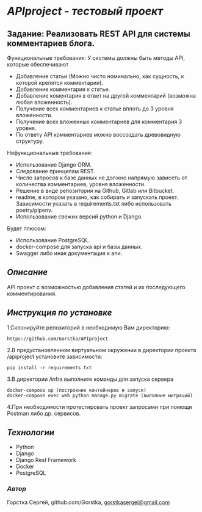 # _APIproject - тестовый проект_

## Задание: Реализовать REST API для системы комментариев блога.
Функциональные требования: У системы должны быть методы API, которые обеспечивают

- Добавление статьи (Можно чисто номинально, как сущность, к которой крепятся комментарии).
- Добавление комментария к статье.
- Добавление коментария в ответ на другой комментарий (возможна любая вложенность).
- Получение всех комментариев к статье вплоть до 3 уровня вложенности.
- Получение всех вложенных комментариев для комментария 3 уровня.
- По ответу API комментариев можно воссоздать древовидную структуру.

Нефункциональные требования:

- Использование Django ORM.
- Следование принципам REST.
- Число запросов к базе данных не должно напрямую зависеть от количества комментариев, уровня вложенности.
- Решение в виде репозитория на Github, Gitlab или Bitbucket.
- readme, в котором указано, как собирать и запускать проект. Зависимости указать в requirements.txt либо использовать poetry/pipenv.
- Использование свежих версий python и Django.

Будет плюсом:

- Использование PostgreSQL.
- docker-compose для запуска api и базы данных.
- Swagger либо иная документация к апи.

## _Описание_

API проект с возможностью добавления статей и их последующего комментирования.

## _Инструкция по установке_
1.Склонируйте репозиторий в необходимую Вам директорию:
```
https://github.com/Gorstka/APIproject
```
2.В предустановленном виртуальном окружении в директории проекта /apiproject установите зависимости:
```
pip install -r requirements.txt
```
3.В директории /infra выполните команды для запуска сервера 
```
docker-compose up (построение контейнеров и запуск)
docker-compose exec web python manage.py migrate (выполние миграций)
```
4.При необходимости протестировать проект запросами при помощи Postman либо др. сервисов.

## _Технологии_

- Python
- Django
- Django Rest Framework
- Docker
- PostgreSQL

### _Автор_
Горстка Сергей, github.com/Gorstka, gorstkasergei@gmail.com
